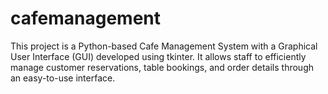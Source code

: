 # cafemanagement
This project is a Python-based Cafe Management System with a Graphical User Interface (GUI) developed using tkinter. It allows staff to efficiently manage customer reservations, table bookings, and order details through an easy-to-use interface.
